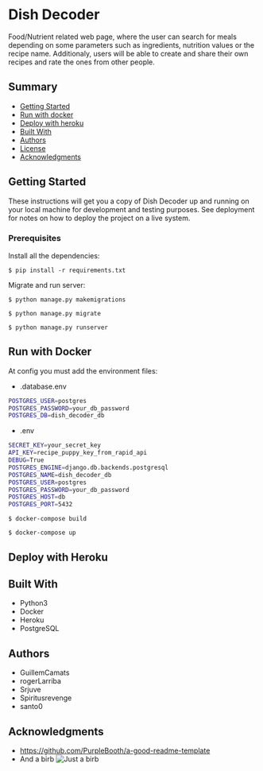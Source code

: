 # Dish Decoder
Food/Nutrient related web page, where the user can search for meals depending on some parameters such as ingredients, nutrition values or the recipe name. Additionaly, users will be able to create and share their own recipes and rate the ones from other people.
## Summary

  - [Getting Started](#getting-started)
  - [Run with docker](#run-with-docker)
  - [Deploy with heroku](#deploy-with-heroku)
  - [Built With](#built-with)
  - [Authors](#authors)
  - [License](#license)
  - [Acknowledgments](#acknowledgments)

## Getting Started

These instructions will get you a copy of Dish Decoder up and running on
your local machine for development and testing purposes. See deployment
for notes on how to deploy the project on a live system.

### Prerequisites
Install all the dependencies:
```shell 
$ pip install -r requirements.txt
```
Migrate and run server:
```shell 
$ python manage.py makemigrations
```
```shell 
$ python manage.py migrate
```
```shell 
$ python manage.py runserver
```


## Run with Docker
At config you must add the environment files:
- .database.env
```bash
POSTGRES_USER=postgres
POSTGRES_PASSWORD=your_db_password
POSTGRES_DB=dish_decoder_db
```

- .env
```bash
SECRET_KEY=your_secret_key
API_KEY=recipe_puppy_key_from_rapid_api
DEBUG=True
POSTGRES_ENGINE=django.db.backends.postgresql
POSTGRES_NAME=dish_decoder_db
POSTGRES_USER=postgres
POSTGRES_PASSWORD=your_db_password
POSTGRES_HOST=db
POSTGRES_PORT=5432
```

```shell 
$ docker-compose build
```

```shell 
$ docker-compose up
```

## Deploy with Heroku


## Built With

  - Python3
  - Docker
  - Heroku
  - PostgreSQL

## Authors

  - GuillemCamats
  - rogerLarriba
  - Srjuve
  - Spiritusrevenge
  - santo0

## Acknowledgments

  - https://github.com/PurpleBooth/a-good-readme-template
  - And a birb ![Just a birb](https://media.giphy.com/media/l3q2zVr6cu95nF6O4/giphy.gif)
